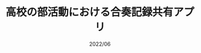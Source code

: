 ---
title: "高校の部活動における合奏記録共有アプリ"
date: "2022/06"
description: "高校の吹奏楽部に所属していた際、合奏記録を共有するためのアプリを作成しました。バックエンドは主にプレーンなPHPと、ワードクラウド画像生成でPythonを使用して実装しました。また、LINEBot開発の将来性を見据え、OAuthProviderにLINEを採用しています。"
tags: ["PHP", "DB", "Python"]
---